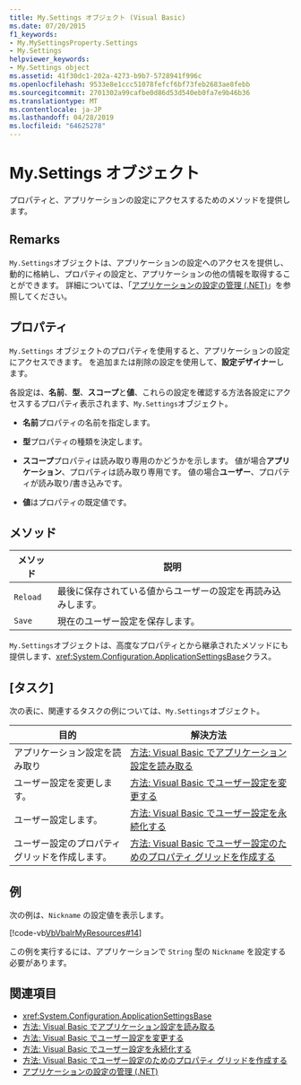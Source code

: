 ```yaml
---
title: My.Settings オブジェクト (Visual Basic)
ms.date: 07/20/2015
f1_keywords:
- My.MySettingsProperty.Settings
- My.Settings
helpviewer_keywords:
- My.Settings object
ms.assetid: 41f30dc1-202a-4273-b9b7-5728941f996c
ms.openlocfilehash: 9533e8e1ccc51078fefcf6bf73feb2683ae8febb
ms.sourcegitcommit: 2701302a99cafbe0d86d53d540eb0fa7e9b46b36
ms.translationtype: MT
ms.contentlocale: ja-JP
ms.lasthandoff: 04/28/2019
ms.locfileid: "64625278"
---
```

# <a name="mysettings-object"></a>My.Settings オブジェクト
プロパティと、アプリケーションの設定にアクセスするためのメソッドを提供します。  
  
## <a name="remarks"></a>Remarks  
 `My.Settings`オブジェクトは、アプリケーションの設定へのアクセスを提供し、動的に格納し、プロパティの設定と、アプリケーションの他の情報を取得することができます。 詳細については、「[アプリケーションの設定の管理 (.NET)](/visualstudio/ide/managing-application-settings-dotnet)」を参照してください。  
  
## <a name="properties"></a>プロパティ  
 `My.Settings` オブジェクトのプロパティを使用すると、アプリケーションの設定にアクセスできます。 を追加または削除の設定を使用して、**設定デザイナー**します。  
  
 各設定は、**名前**、**型**、**スコープ**と**値**、これらの設定を確認する方法各設定にアクセスするプロパティ表示されます、`My.Settings`オブジェクト。  
  
- **名前**プロパティの名前を指定します。  
  
- **型**プロパティの種類を決定します。  
  
- **スコープ**プロパティは読み取り専用のかどうかを示します。 値が場合**アプリケーション**、プロパティは読み取り専用です。 値の場合**ユーザー**、プロパティが読み取り/書き込みです。  
  
- **値**はプロパティの既定値です。  
  
## <a name="methods"></a>メソッド  
  
|メソッド|説明|  
|---|---|  
|`Reload`|最後に保存されている値からユーザーの設定を再読み込みします。|  
|`Save`|現在のユーザー設定を保存します。|  
  
 `My.Settings`オブジェクトは、高度なプロパティとから継承されたメソッドにも提供します、<xref:System.Configuration.ApplicationSettingsBase>クラス。  
  
## <a name="tasks"></a>[タスク]  
 次の表に、関連するタスクの例については、`My.Settings`オブジェクト。  
  
|目的|解決方法|  
|---|---|  
|アプリケーション設定を読み取り|[方法: Visual Basic でアプリケーション設定を読み取る](../../../visual-basic/developing-apps/programming/app-settings/how-to-read-application-settings.md)|  
|ユーザー設定を変更します。|[方法: Visual Basic でユーザー設定を変更する](../../../visual-basic/developing-apps/programming/app-settings/how-to-change-user-settings.md)|  
|ユーザー設定します。|[方法: Visual Basic でユーザー設定を永続化する](../../../visual-basic/developing-apps/programming/app-settings/how-to-persist-user-settings.md)|  
|ユーザー設定のプロパティ グリッドを作成します。|[方法: Visual Basic でユーザー設定のためのプロパティ グリッドを作成する](../../../visual-basic/developing-apps/programming/app-settings/how-to-create-property-grids-for-user-settings.md)|  
  
## <a name="example"></a>例  
 次の例は、`Nickname` の設定値を表示します。  
  
 [!code-vb[VbVbalrMyResources#14](~/samples/snippets/visualbasic/VS_Snippets_VBCSharp/VbVbalrMyResources/VB/Form1.vb#14)]  
  
 この例を実行するには、アプリケーションで `String` 型の `Nickname` を設定する必要があります。  
  
## <a name="see-also"></a>関連項目

- <xref:System.Configuration.ApplicationSettingsBase>
- [方法: Visual Basic でアプリケーション設定を読み取る](../../../visual-basic/developing-apps/programming/app-settings/how-to-read-application-settings.md)
- [方法: Visual Basic でユーザー設定を変更する](../../../visual-basic/developing-apps/programming/app-settings/how-to-change-user-settings.md)
- [方法: Visual Basic でユーザー設定を永続化する](../../../visual-basic/developing-apps/programming/app-settings/how-to-persist-user-settings.md)
- [方法: Visual Basic でユーザー設定のためのプロパティ グリッドを作成する](../../../visual-basic/developing-apps/programming/app-settings/how-to-create-property-grids-for-user-settings.md)
- [アプリケーションの設定の管理 (.NET)](/visualstudio/ide/managing-application-settings-dotnet)
